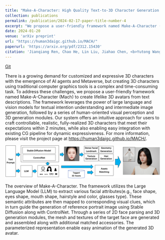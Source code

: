 ```yaml
---
title: "Make-A-Character: High Quality Text-to-3D Character Generation within Minutes"
collection: publications
permalink: /publication/2024-02-17-paper-title-number-4
excerpt: "We propose a user-friendly framework named Make-A-Character (Mach) to create lifelike 3D avatars from text descriptions. <img src='../images/make_a_character.jpg'>"
date: 2024-01-20
venue: 'arXiv preprint'
url: "https://human3daigc.github.io/MACH/"
paperurl: 'https://arxiv.org/pdf/2312.15430'
citation: 'Jianqiang Ren, Chao He, Lin Liu, Jiahao Chen, <b>Yutong Wang</b>, Yafei Song, Jianfang Li, Tangli Xue, Siqi Hu, Tao Chen, Kunkun Zheng, Jianjing Xiang, Liefeng Bo. &quot;Make-A-Character: High Quality Text-to-3D Character Generation within Minutes.&quot; <i>arXiv preprint arXiv:2312.15430s</i>.'
---
```


[Git](https://human3daigc.github.io/MACH/)

There is a growing demand for customized and expressive 3D characters with the emergence of AI agents and Metaverse, but creating 3D characters using traditional computer graphics tools is a complex and time-consuming task. To address these challenges, we propose a user-friendly framework named Make-A-Character (Mach) to create lifelike 3D avatars from text descriptions. The framework leverages the power of large language and vision models for textual intention understanding and intermediate image generation, followed by a series of human-oriented visual perception and 3D generation modules. Our system offers an intuitive approach for users to craft controllable, realistic, fully-realized 3D characters that meet their expectations within 2 minutes, while also enabling easy integration with existing CG pipeline for dynamic expressiveness. For more information, please visit the project page at https://human3daigc.github.io/MACH/.

<img src='../images/make_a_character_framework.png'>

The overview of Make-A-Character. The framework utilizes the Large Language Model (LLM) to extract various facial attributes(e.g., face shape, eyes shape, mouth shape, hairstyle and color, glasses type). These semantic attributes are then mapped to corresponding visual clues, which in turn guide the generation of reference portrait image using Stable Diffusion along with ControlNet. Through a series of 2D face parsing and 3D generation modules, the mesh and textures of the target face are generated and assembled along with additional matched accessories. The parameterized representation enable easy animation of the generated 3D avatar.
